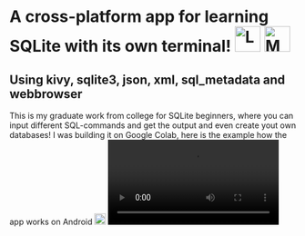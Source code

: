 # A cross-platform app for learning SQLite with its own terminal! <img src="https://raw.githubusercontent.com/Tarikul-Islam-Anik/Animated-Fluent-Emojis/master/Emojis/Objects/Laptop.png" alt="Laptop" width="45" height="45" /> <img src="https://raw.githubusercontent.com/Tarikul-Islam-Anik/Animated-Fluent-Emojis/master/Emojis/Objects/Mobile%20Phone.png" alt="Mobile Phone" width="45" height="45" />
## Using kivy, sqlite3, json, xml, sql_metadata and webbrowser
This is my graduate work from college for SQLite beginners, where you can input different SQL-commands and get the output and even create yout own databases!
I was building it on Google Colab, here is the example how the app works on Android <img src="https://raw.githubusercontent.com/Tarikul-Islam-Anik/Animated-Fluent-Emojis/master/Emojis/Hand%20gestures/Backhand%20Index%20Pointing%20Down.png" alt="Backhand Index Pointing Down" width="20" height="20" />
<video src="example.mp4" />
